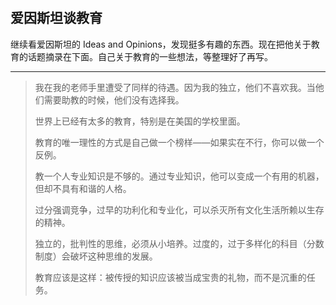 　　 

## 爱因斯坦谈教育

继续看爱因斯坦的 Ideas and Opinions，发现挺多有趣的东西。现在把他关于教育的话题摘录在下面。自己关于教育的一些想法，等整理好了再写。

* * *

> 我在我的老师手里遭受了同样的待遇。因为我的独立，他们不喜欢我。当他们需要助教的时候，他们没有选择我。
> 
> 世界上已经有太多的教育，特别是在美国的学校里面。
> 
> 教育的唯一理性的方式是自己做一个榜样——如果实在不行，你可以做一个反例。
> 
> 教一个人专业知识是不够的。通过专业知识，他可以变成一个有用的机器，但却不具有和谐的人格。
> 
> 过分强调竞争，过早的功利化和专业化，可以杀灭所有文化生活所赖以生存的精神。
> 
> 独立的，批判性的思维，必须从小培养。过度的，过于多样化的科目（分数制度）会破坏这种思维的发展。
> 
> 教育应该是这样：被传授的知识应该被当成宝贵的礼物，而不是沉重的任务。
